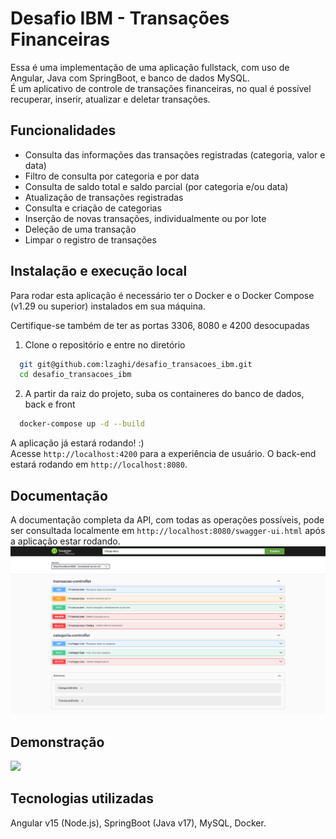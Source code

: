 # Desafio IBM - Transações Financeiras

Essa é uma implementação de uma aplicação fullstack, com uso de Angular, Java com SpringBoot, e banco de dados MySQL. </br>É um aplicativo de controle de transações financeiras, no qual é possível recuperar, inserir, atualizar e deletar transações.


## Funcionalidades
- Consulta das informações das transações registradas (categoria, valor e data)
- Filtro de consulta por categoria e por data
- Consulta de saldo total e saldo parcial (por categoria e/ou data)
- Atualização de transações registradas
- Consulta e criação de categorias
- Inserção de novas transações, individualmente ou por lote
- Deleção de uma transação
- Limpar o registro de transações


## Instalação e execução local

Para rodar esta aplicação é necessário ter o Docker e o Docker Compose (v1.29 ou superior) instalados em sua máquina.

Certifique-se também de ter as portas 3306, 8080 e 4200 desocupadas


1. Clone o repositório e entre no diretório
```bash
  git git@github.com:lzaghi/desafio_transacoes_ibm.git
  cd desafio_transacoes_ibm
```

2. A partir da raiz do projeto, suba os containeres do banco de dados, back e front
```bash
  docker-compose up -d --build
```

A aplicação já estará rodando! :)</br>
Acesse ```http://localhost:4200``` para a experiência de usuário. O back-end estará rodando em ```http://localhost:8080```.


## Documentação

A documentação completa da API, com todas as operações possíveis, pode ser consultada localmente em ```http://localhost:8080/swagger-ui.html``` após a aplicação estar rodando.
![](swagger.png)


## Demonstração

![](https://github.com/lzaghi/desafio_transacoes_ibm/assets/105127117/e9d5f0f5-d5c8-48f7-9562-676f185a9ef2)



## Tecnologias utilizadas

Angular v15 (Node.js), SpringBoot (Java v17), MySQL, Docker.

